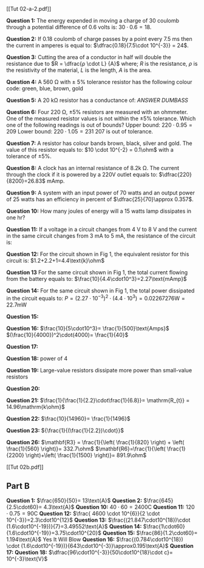 [[Tut 02-a-2.pdf]]

**Question 1:**
The energy expended in moving a charge of 30 coulomb through a potential difference of 0.6 volts is: $30 \cdot 0.6 = 18$.

**Question 2:**
If 0.18 coulomb of charge passes by a point every 7.5 ms then the current in amperes is equal to: $\dfrac{0.18}{7.5\cdot 10^{-3}} = 24$.

**Question 3:**
Cutting the area of a conductor in half will double the resistance due to $R = \dfrac{ρ \cdot L} {A}$ where;
$R$ is the resistance,
$ρ$ is the resistivity of the material,
$L$ is the length,
$A$ is the area.

**Question 4:**
A 560 Ω with ± 5% tolerance resistor has the following colour code: green, blue, brown, gold

**Question 5:**
A 20 kΩ resistor has a conductance of:  *ANSWER DUMBASS*

**Question 6:**
Four 220 Ω, ±5% resistors are measured with an ohmmeter. One of the measured resistor values is not within the ±5% tolerance. Which one of the following readings is out of bounds?
Upper bound: $220 \cdot 0.95 = 209$
Lower bound: $220 \cdot 1.05 = 231$
$207$ is out of tolerance.

**Question 7:**
A resistor has colour bands brown, black, silver and gold. The value of this resistor equals to: $10 \cdot 10^{-2} = 0.1\ohm$ with a tolerance of $\pm 5 \%$.

**Question 8:**
A clock has an internal resistance of 8.2k Ω. The current through the clock if it is powered by a 220V outlet equals to: $\dfrac{220}{8200}=26.83$ mAmp.

**Question 9:**
A system with an input power of 70 watts and an output power of 25 watts has an efficiency in percent of $\dfrac{25}{70}\approx 0.357$.

**Question 10:**
How many joules of energy will a 15 watts lamp dissipates in one hr?

**Question 11:**
If a voltage in a circuit changes from 4 V to 8 V and the current in the same circuit changes from 3 mA to 5 mA, the resistance of the circuit is:

**Question 12:**
For the circuit shown in Fig 1, the equivalent resistor for this circuit is:
$1.2+2.2+1=4.4\text{k}\ohm$

**Question 13**
For the same circuit shown in Fig 1, the total current flowing from the battery equals to: $\frac{10}{4.4\cdot10^3}=2.27\text{mAmp}$

**Question 14:**
For the same circuit shown in Fig 1, the total power dissipated in the circuit equals to: $P=(2.27\cdot10^{-3})^2\cdot(4.4\cdot10^3)= 0.02267276\text{W} = 22.7\text{mW}$

**Question 15:**

**Question 16:**
$\frac{10}{5\cdot10^3}= \frac{1}{500}\text{Amps}$
$(\frac{10}{4000})^2\cdot(4000)= \frac{1}{40}$

**Question 17:**

**Question 18:**
power of 4

**Question 19:**
Large-value resistors dissipate more power than small-value resistors

**Question 20:**


**Question 21:**
$\frac{1}{\frac{1}{2.2}\cdot\frac{1}{6.8}}= \mathrm{R_{t}} = 14.96\mathrm{k\ohm}$


**Question 22:**
$\frac{10}{14960}= \frac{1}{1496}$

**Question 23:**
${\frac{1}{(\frac{1}{2.2})\cdot}}$

**Question 26:**
$\mathbf{R3} = \frac{1}{\left( \frac{1}{820} \right) + \left( \frac{1}{560} \right)}= 332.7\ohm$
$\mathbf{R6}=\frac{1}{\left( \frac{1}{2200} \right)+\left( \frac{1}{1500} \right)}= 891.9\ohm$

[[Tut 02b.pdf]]

## Part B

**Question 1:** $\frac{650}{50}= 13\text{A}$
**Question 2:** $\frac{645}{2.5\cdot60}= 4.3\text{A}$
**Question 10:** $40\cdot60= 2400\text{C}$
**Question 11:** $120\cdot0.75= 90\text{C}$
**Question 12:** $\frac{ 4600 \cdot 10^{6}}{2 \cdot 10^{-3}}=2.3\cdot10^{12}$
**Question 13:** $\frac{(21.847\cdot10^{18})\cdot (1.6\cdot10^{-19})}{7}=3.49552\text{A}$
**Question 14:** $\frac{1\cdot60}{1.6\cdot10^{-19}}=3.75\cdot10^{20}$
**Question 15:** $\frac{86}{1.2\cdot60}= 1.194\text{A}$ Yes It Will Blow
**Question 16:** $\frac{(0.784\cdot10^{18}) \cdot (1.6\cdot10^{-19})}{643\cdot10^{-3}}\approx0.195\text{A}$
**Question 17:**
**Question 18:** $\dfrac{96\cdot10^{-3}}{50\cdot10^{18}\cdot c}= 10^{-3}\text{V}$






